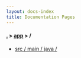 ```yaml
---
layout: docs-index
title: Documentation Pages
---
```

#### [.](./../index) > [app](./index) > **/**

- [src / main / java / ](src/main/java/)
